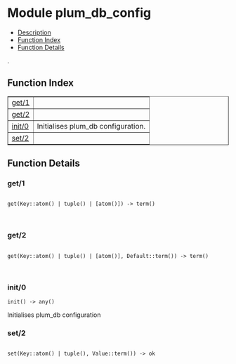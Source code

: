 

# Module plum_db_config #
* [Description](#description)
* [Function Index](#index)
* [Function Details](#functions)

.

<a name="index"></a>

## Function Index ##


<table width="100%" border="1" cellspacing="0" cellpadding="2" summary="function index"><tr><td valign="top"><a href="#get-1">get/1</a></td><td></td></tr><tr><td valign="top"><a href="#get-2">get/2</a></td><td></td></tr><tr><td valign="top"><a href="#init-0">init/0</a></td><td>Initialises plum_db configuration.</td></tr><tr><td valign="top"><a href="#set-2">set/2</a></td><td></td></tr></table>


<a name="functions"></a>

## Function Details ##

<a name="get-1"></a>

### get/1 ###

<pre><code>
get(Key::atom() | tuple() | [atom()]) -&gt; term()
</code></pre>
<br />

<a name="get-2"></a>

### get/2 ###

<pre><code>
get(Key::atom() | tuple() | [atom()], Default::term()) -&gt; term()
</code></pre>
<br />

<a name="init-0"></a>

### init/0 ###

`init() -> any()`

Initialises plum_db configuration

<a name="set-2"></a>

### set/2 ###

<pre><code>
set(Key::atom() | tuple(), Value::term()) -&gt; ok
</code></pre>
<br />

